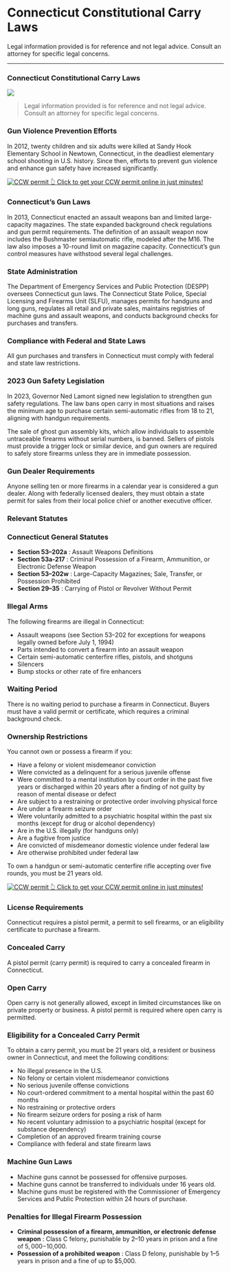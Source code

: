 # Connecticut Constitutional Carry Laws

Legal information provided is for reference and not legal advice. Consult an attorney for specific legal concerns. 

* * *

### Connecticut Constitutional Carry Laws

![](https://cdn-images-1.medium.com/max/1200/1*k3yhUCysbPVpqY3wiKtfww.png)

> Legal information provided is for reference and not legal advice. Consult an attorney for specific legal concerns.

### Gun Violence Prevention Efforts

In 2012, twenty children and six adults were killed at Sandy Hook Elementary School in Newtown, Connecticut, in the deadliest elementary school shooting in U.S. history. Since then, efforts to prevent gun violence and enhance gun safety have increased significantly.

<a href="https://serp.ly/ccw">
<div>
    <img src="https://cdn-images-1.medium.com/max/1200/1*aCmvRhaa5Xjz4zDZxHzAjg.png" alt="CCW permit">
    👆 Click to get your CCW permit online in just minutes!
</div>
</a>

### Connecticut’s Gun Laws

In 2013, Connecticut enacted an assault weapons ban and limited large-capacity magazines. The state expanded background check regulations and gun permit requirements. The definition of an assault weapon now includes the Bushmaster semiautomatic rifle, modeled after the M16. The law also imposes a 10-round limit on magazine capacity. Connecticut’s gun control measures have withstood several legal challenges.

### State Administration

The Department of Emergency Services and Public Protection (DESPP) oversees Connecticut gun laws. The Connecticut State Police, Special Licensing and Firearms Unit (SLFU), manages permits for handguns and long guns, regulates all retail and private sales, maintains registries of machine guns and assault weapons, and conducts background checks for purchases and transfers.

### Compliance with Federal and State Laws

All gun purchases and transfers in Connecticut must comply with federal and state law restrictions.

### 2023 Gun Safety Legislation

In 2023, Governor Ned Lamont signed new legislation to strengthen gun safety regulations. The law bans open carry in most situations and raises the minimum age to purchase certain semi-automatic rifles from 18 to 21, aligning with handgun requirements.

The sale of ghost gun assembly kits, which allow individuals to assemble untraceable firearms without serial numbers, is banned. Sellers of pistols must provide a trigger lock or similar device, and gun owners are required to safely store firearms unless they are in immediate possession.

### Gun Dealer Requirements

Anyone selling ten or more firearms in a calendar year is considered a gun dealer. Along with federally licensed dealers, they must obtain a state permit for sales from their local police chief or another executive officer.

### Relevant Statutes

### Connecticut General Statutes

  * **Section 53–202a** : Assault Weapons Definitions
  * **Section 53a-217** : Criminal Possession of a Firearm, Ammunition, or Electronic Defense Weapon
  * **Section 53–202w** : Large-Capacity Magazines; Sale, Transfer, or Possession Prohibited
  * **Section 29–35** : Carrying of Pistol or Revolver Without Permit



### Illegal Arms

The following firearms are illegal in Connecticut:

  * Assault weapons (see Section 53–202 for exceptions for weapons legally owned before July 1, 1994)
  * Parts intended to convert a firearm into an assault weapon
  * Certain semi-automatic centerfire rifles, pistols, and shotguns
  * Silencers
  * Bump stocks or other rate of fire enhancers



### Waiting Period

There is no waiting period to purchase a firearm in Connecticut. Buyers must have a valid permit or certificate, which requires a criminal background check.

### Ownership Restrictions

You cannot own or possess a firearm if you:

  * Have a felony or violent misdemeanor conviction
  * Were convicted as a delinquent for a serious juvenile offense
  * Were committed to a mental institution by court order in the past five years or discharged within 20 years after a finding of not guilty by reason of mental disease or defect
  * Are subject to a restraining or protective order involving physical force
  * Are under a firearm seizure order
  * Were voluntarily admitted to a psychiatric hospital within the past six months (except for drug or alcohol dependency)
  * Are in the U.S. illegally (for handguns only)
  * Are a fugitive from justice
  * Are convicted of misdemeanor domestic violence under federal law
  * Are otherwise prohibited under federal law



To own a handgun or semi-automatic centerfire rifle accepting over five rounds, you must be 21 years old.


<a href="https://serp.ly/ccw">
<div>
    <img src="https://cdn-images-1.medium.com/max/1200/1*TMCVgNoKp2NAtvLSAMkaJg.png" alt="CCW permit">
    👆 Click to get your CCW permit online in just minutes!
</div>
</a>


### License Requirements

Connecticut requires a pistol permit, a permit to sell firearms, or an eligibility certificate to purchase a firearm.

### Concealed Carry

A pistol permit (carry permit) is required to carry a concealed firearm in Connecticut.

### Open Carry

Open carry is not generally allowed, except in limited circumstances like on private property or business. A pistol permit is required where open carry is permitted.

### Eligibility for a Concealed Carry Permit

To obtain a carry permit, you must be 21 years old, a resident or business owner in Connecticut, and meet the following conditions:

  * No illegal presence in the U.S.
  * No felony or certain violent misdemeanor convictions
  * No serious juvenile offense convictions
  * No court-ordered commitment to a mental hospital within the past 60 months
  * No restraining or protective orders
  * No firearm seizure orders for posing a risk of harm
  * No recent voluntary admission to a psychiatric hospital (except for substance dependency)
  * Completion of an approved firearm training course
  * Compliance with federal and state firearm laws



### Machine Gun Laws

  * Machine guns cannot be possessed for offensive purposes.
  * Machine guns cannot be transferred to individuals under 16 years old.
  * Machine guns must be registered with the Commissioner of Emergency Services and Public Protection within 24 hours of purchase.



### Penalties for Illegal Firearm Possession

  * **Criminal possession of a firearm, ammunition, or electronic defense weapon** : Class C felony, punishable by 2–10 years in prison and a fine of $5,000-$10,000.
  * **Possession of a prohibited weapon** : Class D felony, punishable by 1–5 years in prison and a fine of up to $5,000.



